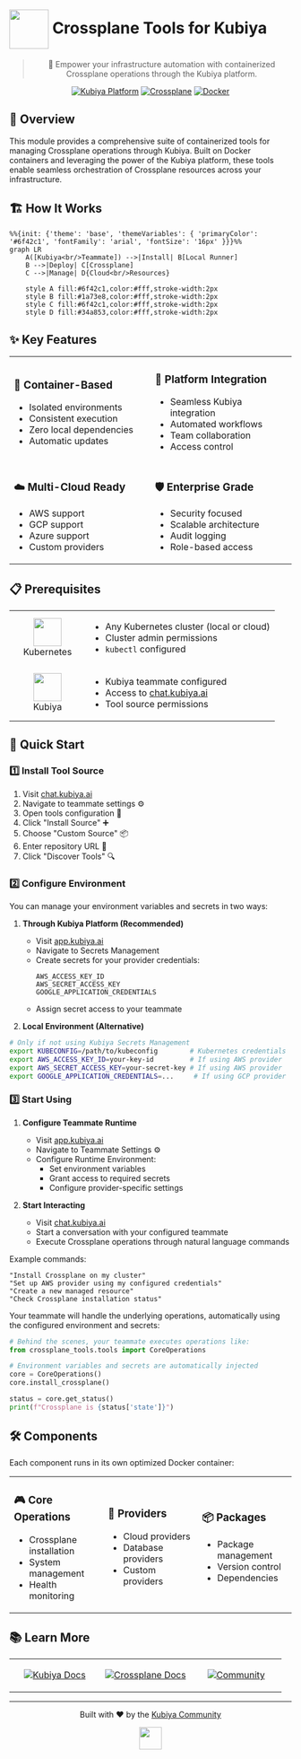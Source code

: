 # <img src="https://59vlt2wq1mmini0e.public.blob.vercel-storage.com/crossplane-icon-color-05yZ9IQTXjBxS0XxV0pzG7lJhY6boJ.png" width="70" align="center" /> Crossplane Tools for Kubiya

<div align="center">

> 🚀 Empower your infrastructure automation with containerized Crossplane operations through the Kubiya platform.

[![Kubiya Platform](https://img.shields.io/badge/Kubiya-Platform-blue?style=for-the-badge&logo=data:image/png;base64,iVBORw0KGgoAAAANSUhEUgAAAA4AAAAOCAYAAAAfSC3RAAAACXBIWXMAAAsTAAALEwEAmpwYAAAAAXNSR0IArs4c6QAAAARnQU1BAACxjwv8YQUAAADASURBVHgBjZLBDcIwEARPCX/cAakg6YB0QEqgA6ACQgWEDkgHpAPoAFcAJUAFrGYtWbKwlGQ/Zn1n786SyZxzEfYKd4uphSunA1rX7dKAzlWQBqbB+bacc1m4wCtFg1GM4RQKLRQXeKNh4Vz/lWjBHw3X+2KmE0+oB+71M0UR1WOwHvzJ0sDgC9xh0lbOLNbk4kUBJXw8ITPU4N+rR7zQwOKXvNDgvP6GpgbOXIQRX+4ZlX4QBPbBxbpV/FV8ARfDSCg/4aaZAAAAAElFTkSuQmCC)](https://chat.kubiya.ai)
[![Crossplane](https://img.shields.io/badge/Crossplane-Managed-purple?style=for-the-badge&logo=crossplane)](https://crossplane.io)
[![Docker](https://img.shields.io/badge/Docker-Powered-2496ED?style=for-the-badge&logo=docker&logoColor=white)](https://www.docker.com)

</div>

## 🎯 Overview

This module provides a comprehensive suite of containerized tools for managing Crossplane operations through Kubiya. Built on Docker containers and leveraging the power of the Kubiya platform, these tools enable seamless orchestration of Crossplane resources across your infrastructure.

## 🏗️ How It Works

```mermaid
%%{init: {'theme': 'base', 'themeVariables': { 'primaryColor': '#6f42c1', 'fontFamily': 'arial', 'fontSize': '16px' }}}%%
graph LR
    A([Kubiya<br/>Teammate]) -->|Install| B[Local Runner]
    B -->|Deploy| C[Crossplane]
    C -->|Manage| D{Cloud<br/>Resources}
    
    style A fill:#6f42c1,color:#fff,stroke-width:2px
    style B fill:#1a73e8,color:#fff,stroke-width:2px
    style C fill:#6f42c1,color:#fff,stroke-width:2px
    style D fill:#34a853,color:#fff,stroke-width:2px
```

## ✨ Key Features

<table>
<tr>
<td width="50%">

### 🐳 Container-Based
- Isolated environments
- Consistent execution
- Zero local dependencies
- Automatic updates

</td>
<td width="50%">

### 🔌 Platform Integration
- Seamless Kubiya integration
- Automated workflows
- Team collaboration
- Access control

</td>
</tr>
<tr>
<td width="50%">

### ☁️ Multi-Cloud Ready
- AWS support
- GCP support
- Azure support
- Custom providers

</td>
<td width="50%">

### 🛡️ Enterprise Grade
- Security focused
- Scalable architecture
- Audit logging
- Role-based access

</td>
</tr>
</table>

## 📋 Prerequisites

<table>
<tr>
<td width="120" align="center">
<img src="https://kubernetes.io/images/favicon.png" width="50"/>
<br/>Kubernetes
</td>
<td>

- Any Kubernetes cluster (local or cloud)
- Cluster admin permissions
- `kubectl` configured

</td>
</tr>
<tr>
<td width="120" align="center">
<img src="https://59vlt2wq1mmini0e.public.blob.vercel-storage.com/crossplane-icon-color-05yZ9IQTXjBxS0XxV0pzG7lJhY6boJ.png" width="50"/>
<br/>Kubiya
</td>
<td>

- Kubiya teammate configured
- Access to [chat.kubiya.ai](https://chat.kubiya.ai)
- Tool source permissions

</td>
</tr>
</table>

## 🚀 Quick Start

### 1️⃣ Install Tool Source

1. Visit [chat.kubiya.ai](https://chat.kubiya.ai)
2. Navigate to teammate settings ⚙️
3. Open tools configuration 🔧
4. Click "Install Source" ➕
5. Choose "Custom Source" 📦
6. Enter repository URL 🔗
7. Click "Discover Tools" 🔍

### 2️⃣ Configure Environment

You can manage your environment variables and secrets in two ways:

1. **Through Kubiya Platform (Recommended)**
   - Visit [app.kubiya.ai](https://app.kubiya.ai)
   - Navigate to Secrets Management
   - Create secrets for your provider credentials:
     ```
     AWS_ACCESS_KEY_ID
     AWS_SECRET_ACCESS_KEY
     GOOGLE_APPLICATION_CREDENTIALS
     ```
   - Assign secret access to your teammate

2. **Local Environment (Alternative)**
```bash
# Only if not using Kubiya Secrets Management
export KUBECONFIG=/path/to/kubeconfig        # Kubernetes credentials
export AWS_ACCESS_KEY_ID=your-key-id         # If using AWS provider
export AWS_SECRET_ACCESS_KEY=your-secret-key # If using AWS provider
export GOOGLE_APPLICATION_CREDENTIALS=...     # If using GCP provider
```

### 3️⃣ Start Using

1. **Configure Teammate Runtime**
   - Visit [app.kubiya.ai](https://app.kubiya.ai)
   - Navigate to Teammate Settings ⚙️
   - Configure Runtime Environment:
     - Set environment variables
     - Grant access to required secrets
     - Configure provider-specific settings

2. **Start Interacting**
   - Visit [chat.kubiya.ai](https://chat.kubiya.ai)
   - Start a conversation with your configured teammate
   - Execute Crossplane operations through natural language commands

Example commands:
```
"Install Crossplane on my cluster"
"Set up AWS provider using my configured credentials"
"Create a new managed resource"
"Check Crossplane installation status"
```

Your teammate will handle the underlying operations, automatically using the configured environment and secrets:
```python
# Behind the scenes, your teammate executes operations like:
from crossplane_tools.tools import CoreOperations

# Environment variables and secrets are automatically injected
core = CoreOperations()
core.install_crossplane()

status = core.get_status()
print(f"Crossplane is {status['state']}")
```

## 🛠️ Components

Each component runs in its own optimized Docker container:

<table>
<tr>
<td width="33%">

### 🎮 Core Operations
- Crossplane installation
- System management
- Health monitoring

</td>
<td width="33%">

### 🔌 Providers
- Cloud providers
- Database providers
- Custom providers

</td>
<td width="33%">

### 📦 Packages
- Package management
- Version control
- Dependencies

</td>
</tr>
</table>

## 📚 Learn More

<table>
<tr>
<td width="33%" align="center">

[![Kubiya Docs](https://img.shields.io/badge/Kubiya-Docs-blue?style=for-the-badge&logo=readthedocs)](https://docs.kubiya.ai)

</td>
<td width="33%" align="center">

[![Crossplane Docs](https://img.shields.io/badge/Crossplane-Docs-purple?style=for-the-badge&logo=crossplane)](https://crossplane.io/docs)

</td>
<td width="33%" align="center">

[![Community](https://img.shields.io/badge/Join-Community-orange?style=for-the-badge&logo=slack)](https://slack.crossplane.io)

</td>
</tr>
</table>

---

<div align="center">

Built with ❤️ by the [Kubiya Community](https://chat.kubiya.ai)

<img src="https://59vlt2wq1mmini0e.public.blob.vercel-storage.com/crossplane-icon-color-05yZ9IQTXjBxS0XxV0pzG7lJhY6boJ.png" width="40" />

</div> 